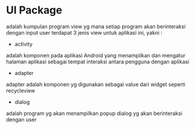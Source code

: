 # UI Package

adalah kumpulan program view yg mana setiap program akan berinteraksi dengan input user
terdapat 3 jenis view untuk aplikasi ini, yakni : 

- activity

adalah komponen pada aplikasi Android yang menampilkan dan mengatur halaman aplikasi sebagai tempat interaksi antara pengguna dengan aplikasi


- adapter

adapter adalah komponen yg digunakan sebagai value dari widget seperti recycleview


- dialog

adalah program yg akan menampilkan popup dialog yg akan berinteraksi dengan user
